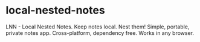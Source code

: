 # local-nested-notes
LNN - Local Nested Notes.  Keep notes local.  Nest them!  Simple, portable, private notes app.  Cross-platform, dependency free.  Works in any browser.

